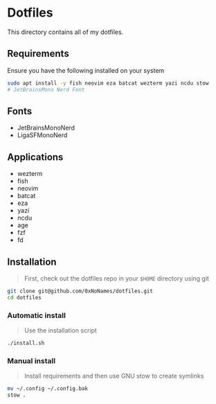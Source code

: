 # Dotfiles

This directory contains all of my dotfiles.

## Requirements

Ensure you have the following installed on your system

```bash
sudo apt install -y fish neovim eza batcat wezterm yazi ncdu stow
# JetBrainsMono Nerd Font
```

## Fonts

- JetBrainsMonoNerd
- LigaSFMonoNerd

## Applications

- wezterm
- fish
- neovim
- batcat
- eza
- yazi
- ncdu
- age
- fzf
- fd

## Installation

> First, check out the dotfiles repo in your `$HOME` directory using git

```bash
git clone git@github.com/0xNoNames/dotfiles.git
cd dotfiles
```

### Automatic install

> Use the installation script

```bash
./install.sh
```

### Manual install

> Install requirements and then use GNU stow to create symlinks

```bash
mv ~/.config ~/.config.bak
stow .
```
